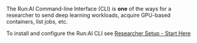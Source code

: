 The Run:AI Command-line Interface (CLI) is __one__ of the ways for a researcher to send deep learning workloads, acquire GPU-based containers, list jobs, etc.

To install and configure the Run:AI CLI see [Researcher Setup - Start Here](../../Administrator/Researcher-Setup/Researcher-Setup-Start-Here.md)